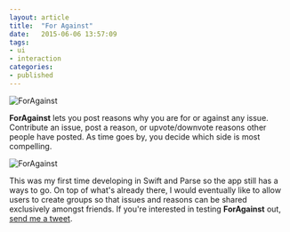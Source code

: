 ```yaml
---
layout: article
title:  "For Against"
date:   2015-06-06 13:57:09
tags: 
- ui 
- interaction 
categories:
- published
---
```


![ForAgainst]({{edchao.github.io}}/assets/img_foragainst.jpg)

<!--more-->

<strong>ForAgainst</strong> lets you post reasons why you are for or against any issue. Contribute an issue, post a reason, or upvote/downvote reasons other people have posted.  As time goes by, you decide which side is most compelling.

![ForAgainst]({{edchao.github.io}}/assets/img_foragainst_home.jpg)

This was my first time developing in Swift and Parse so the app still has a ways to go.  On top of what's already there, I would eventually like to allow users to create groups so that issues and reasons can be shared exclusively amongst friends. If you're interested in testing <strong> ForAgainst</strong> out, <a href="https://twitter.com/edchao"> send me a tweet</a>.






